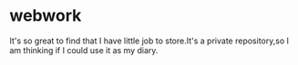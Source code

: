# webwork

It's so great to find that I have little job to store.It's a private repository,so I am thinking if I could use it as my diary.
